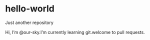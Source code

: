 # hello-world
Just another repository

Hi, I’m @our-sky.I’m currently learning git.welcome to pull requests.

